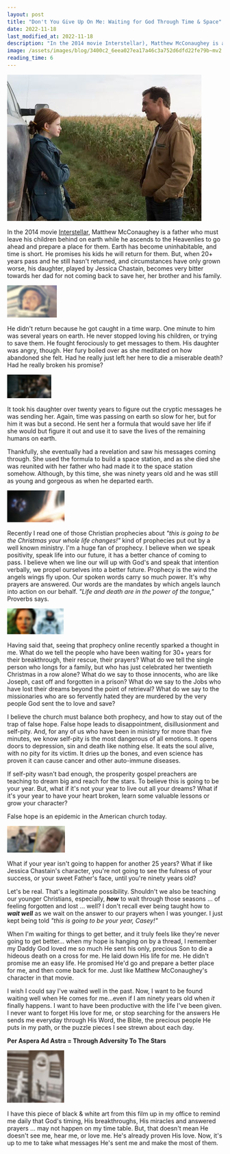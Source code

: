 ```yaml
---
layout: post
title: "Don't You Give Up On Me: Waiting for God Through Time & Space"
date: 2022-11-18
last_modified_at: 2022-11-18
description: "In the 2014 movie Interstellar), Matthew McConaughey is a father who must leave his children behind on earth while he ascends to the Heavenlies to go ahead and prepare a place for…"
image: /assets/images/blog/3400c2_6eea027ea17a46c3a752d6dfd22fe79b~mv2.jpg
reading_time: 6
---
```


![ree](/assets/images/blog/3400c2_6eea027ea17a46c3a752d6dfd22fe79b~mv2.jpg)

In the 2014 movie [Interstellar](https://en.wikipedia.org/wiki/Interstellar_\(film\)), Matthew McConaughey is a father who must leave his children behind on earth while he ascends to the Heavenlies to go ahead and prepare a place for them. Earth has become uninhabitable, and time is short. He promises his kids he will return for them. But, when 20+ years pass and he still hasn't returned, and circumstances have only grown worse, his daughter, played by Jessica Chastain, becomes very bitter towards her dad for not coming back to save her, her brother and his family.

![ree](/assets/images/blog/3400c2_81979c598fd744e58aa62061e1a14e6a~mv2.jpg)

He didn't return because he got caught in a time warp. One minute to him was several years on earth. He never stopped loving his children, or trying to save them. He fought ferociously to get messages to them. His daughter was angry, though. Her fury boiled over as she meditated on how abandoned she felt. Had he really just left her here to die a miserable death? Had he really broken his promise?

![ree](/assets/images/blog/3400c2_b72fe903a51844b193ef24501e7fda31~mv2.jpg)

It took his daughter over twenty years to figure out the cryptic messages he was sending her. Again, time was passing on earth so slow for her, but for him it was but a second. He sent her a formula that would save her life if she would but figure it out and use it to save the lives of the remaining humans on earth.

Thankfully, she eventually had a revelation and saw his messages coming through. She used the formula to build a space station, and as she died she was reunited with her father who had made it to the space station somehow. Although, by this time, she was ninety years old and he was still as young and gorgeous as when he departed earth.

![ree](/assets/images/blog/3400c2_d532a427f76f43abbc2f1191fd0c0921~mv2.jpg)

Recently I read one of those Christian prophecies about _"this is going to be the Christmas your whole life changes!"_ kind of prophecies put out by a well known ministry. I'm a huge fan of prophecy. I believe when we speak positivity, speak life into our future, it has a better chance of coming to pass. I believe when we line our will up with God's and speak that intention verbally, we propel ourselves into a better future. Prophecy is the wind the angels wings fly upon. Our spoken words carry so much power. It's why prayers are answered. Our words are the mandates by which angels launch into action on our behalf. _"Life and death are in the power of the tongue,"_ Proverbs says.

![ree](/assets/images/blog/3400c2_70a0afc6aecd494c8c63ba53130dd0ef~mv2.jpg)

Having said that, seeing that prophecy online recently sparked a thought in me. What do we tell the people who have been waiting for 30+ years for their breakthrough, their rescue, their prayers? What do we tell the single person who longs for a family, but who has just celebrated her twentieth Christmas in a row alone? What do we say to those innocents, who are like Joseph, cast off and forgotten in a prison? What do we say to the Jobs who have lost their dreams beyond the point of retrieval? What do we say to the missionaries who are so fervently hated they are murdered by the very people God sent the to love and save?

I believe the church must balance both prophecy, and how to stay out of the trap of false hope. False hope leads to disappointment, disillusionment and self-pity. And, for any of us who have been in ministry for more than five minutes, we know self-pity is the most dangerous of all emotions. It opens doors to depression, sin and death like nothing else. It eats the soul alive, with no pity for its victim. It dries up the bones, and even science has proven it can cause cancer and other auto-immune diseases.

If self-pity wasn't bad enough, the prosperity gospel preachers are teaching to dream big and reach for the stars. To believe this is going to be your year. But, what if it's not your year to live out all your dreams? What if it's your year to have your heart broken, learn some valuable lessons or grow your character?

False hope is an epidemic in the American church today.

![ree](/assets/images/blog/3400c2_1ca81c83f0ca406e9ed42e6789d33988~mv2.jpg)

What if your year isn't going to happen for another 25 years? What if like Jessica Chastain's character, you're not going to see the fulness of your success, or your sweet Father's face, until you're ninety years old?

Let's be real. That's a legitimate possibility. Shouldn't we also be teaching our younger Christians, especially, **_how_** to wait through those seasons ... of feeling forgotten and lost ... well? I don't recall ever being taught how to **_wait well_** as we wait on the answer to our prayers when I was younger. I just kept being told _"this is going to be your year, Casey!"_

When I'm waiting for things to get better, and it truly feels like they're never going to get better... when my hope is hanging on by a thread, I remember my Daddy God loved me so much He sent his only, precious Son to die a hideous death on a cross for me. He laid down His life for me. He didn't promise me an easy life. He promised He'd go and prepare a better place for me, and then come back for me. Just like Matthew McConaughey's character in that movie.

I wish I could say I've waited well in the past. Now, I want to be found waiting well when He comes for me...even if I am ninety years old when _it_ finally happens. I want to have been productive with the life I've been given. I never want to forget His love for me, or stop searching for the answers He sends me everyday through His Word, the Bible, the precious people He puts in my path, or the puzzle pieces I see strewn about each day.

**Per Aspera Ad Astra = Through Adversity To The Stars**

![ree](/assets/images/blog/3400c2_b3723566840645f78f32fe7cce0397e3~mv2.jpg)

I have this piece of black & white art from this film up in my office to remind me daily that God's timing, His breakthroughs, His miracles and answered prayers ... may not happen on my time table. But, that doesn't mean He doesn't see me, hear me, or love me. He's already proven His love. Now, it's up to me to take what messages He's sent me and make the most of them.
